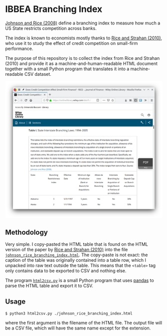 # IBBEA Branching Index

[Johnson and Rice (2008)](https://scholarlycommons.law.wlu.edu/wlulr/vol65/iss1/4/) define a branching index to measure how much a US State restricts competition across banks.

The index is known to economists mostly thanks to [Rice and Strahan (2010)](https://onlinelibrary.wiley.com/doi/full/10.1111/j.1540-6261.2010.01555.x), who use it to study the effect of credit competition on small-firm performance.

The purpose of this repository is to collect the index from Rice and Strahan (2010) and provide it as a machine-and-human-readable HTML document together with a small Python program that translates it into a machine-readable CSV dataset.

![preview of index](./img/preview.png)


## Methodology

Very simple.
I copy-pasted the HTML table that is found on the HTML version of the paper by [Rice and Strahan (2010)](https://onlinelibrary.wiley.com/doi/full/10.1111/j.1540-6261.2010.01555.x) into the file [`johnson_rice_branching_index.html`](./johnson_rice_branching_index.html).
The copy-paste is not exact: the caption of the table was originally contained into a table row, which I unpacked into raw text outside the table.
This means that the `<table>` tag only contains data to be exported to CSV and nothing else.

The program [`html2csv.py`](./html2csv.py) is a small Python program that uses [pandas](https://pandas.pydata.org/) to parse the HTML table and export it to CSV.


## Usage

    $ python3 html2csv.py ./johnson_rice_branching_index.html

where the first argument is the filename of the HTML file.
The output file will be a CSV file, which will have the same name except for the extension.
